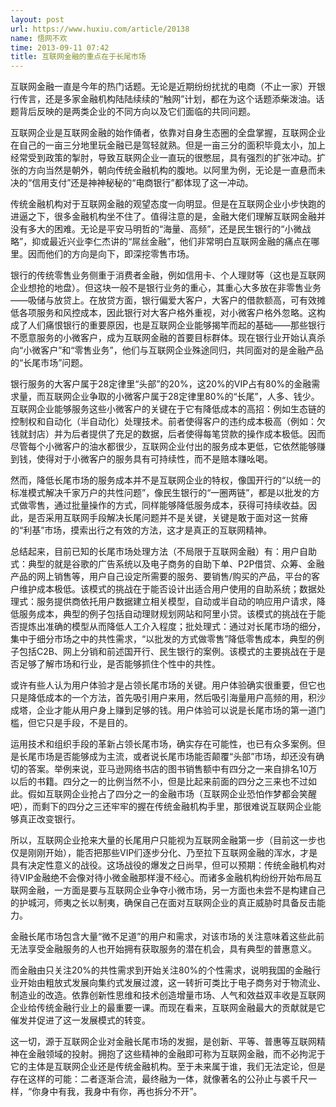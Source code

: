 ```yaml
---
layout: post
url: https://www.huxiu.com/article/20138
name: 悟网不欢
time: 2013-09-11 07:42
title: 互联网金融的重点在于长尾市场
---
```

互联网金融一直是今年的热门话题。无论是近期纷纷扰扰的电商（不止一家）开银行传言，还是多家金融机构陆陆续续的“触网”计划，都在为这个话题添柴泼油。话题背后反映的是两类企业的不同方向以及它们面临的共同问题。

互联网企业是互联网金融的始作俑者，依靠对自身生态圈的全盘掌握，互联网企业在自己的一亩三分地里玩金融已是驾轻就熟。但是一亩三分的面积毕竟太小，加上经常受到政策的掣肘，导致互联网企业一直玩的很憋屈，具有强烈的扩张冲动。扩张的方向当然是朝外，朝向传统金融机构的腹地。以阿里为例，无论是一直悬而未决的“信用支付”还是神神秘秘的“电商银行”都体现了这一冲动。

传统金融机构对于互联网金融的观望态度一向明显。但是在互联网企业小步快跑的进逼之下，很多金融机构坐不住了。值得注意的是，金融大佬们理解互联网金融并没有多大的困难。无论是平安马明哲的“海量、高频”，还是民生银行的“小微战略”，抑或最近兴业李仁杰讲的“屌丝金融”，他们非常明白互联网金融的痛点在哪里。因而他们的方向是向下，即深挖零售市场。

银行的传统零售业务侧重于消费者金融，例如信用卡、个人理财等（这也是互联网企业想抢的地盘）。但这块一般不是银行业务的重心，其重心大多放在非零售业务——吸储与放贷上。在放贷方面，银行偏爱大客户，大客户的借款额高，可有效摊低各项服务和风控成本，因此银行对大客户格外重视，对小微客户格外忽略。这构成了人们痛恨银行的重要原因，也是互联网企业能够揭竿而起的基础——那些银行不愿意服务的小微客户，成为互联网金融的首要目标群体。现在银行业开始认真杀向“小微客户”和“零售业务”，他们与互联网企业殊途同归，共同面对的是金融产品的“长尾市场”问题。

银行服务的大客户属于28定律里“头部”的20%，这20%的VIP占有80%的金融需求量，而互联网企业争取的小微客户属于28定律里80%的“长尾”，人多、钱少。互联网企业能够服务这些小微客户的关键在于它有降低成本的高招：例如生态链的控制权和自动化（半自动化）处理技术。前者使得客户的违约成本极高（例如：欠钱就封店）并为后者提供了充足的数据，后者使得每笔贷款的操作成本极低。因而尽管每个小微客户的油水都很少，互联网企业付出的服务成本更低，它依然能够赚到钱，使得对于小微客户的服务具有可持续性，而不是赔本赚吆喝。

然而，降低长尾市场的服务成本并不是互联网企业的特权，像国开行的“以统一的标准模式解决千家万户的共性问题”，像民生银行的“一圈两链”，都是以批发的方式做零售，通过批量操作的方式，同样能够降低服务成本，获得可持续收益。因此，是否采用互联网手段解决长尾问题并不是关键，关键是敢于面对这一贫瘠的“利基”市场，摸索出行之有效的方法，这才是真正的互联网精神。

总结起来，目前已知的长尾市场处理方法（不局限于互联网金融）有：用户自助式：典型的就是谷歌的广告系统以及电子商务的自助下单、P2P借贷、众筹、金融产品的网上销售等，用户自己设定所需要的服务、要销售/购买的产品，平台的客户维护成本极低。该模式的挑战在于能否设计出适合用户使用的自助系统；数据处理式：服务提供商依托用户数据建立相关模型，自动或半自动的响应用户请求，降低服务成本，典型的例子包括自动理财规划网站和阿里小贷。该模式的挑战在于能否提炼出准确的模型从而降低人工介入程度；批处理式：通过对长尾市场的细分，集中于细分市场之中的共性需求，“以批发的方式做零售”降低零售成本，典型的例子包括C2B、网上分销和前述国开行、民生银行的案例。该模式的主要挑战在于是否足够了解市场和行业，是否能够抓住个性中的共性。

或许有些人认为用户体验才是占领长尾市场的关键。用户体验确实很重要，但它也只是降低成本的一个方法，首先吸引用户来用，然后吸引海量用户高频的用，积沙成塔，企业才能从用户身上赚到足够的钱。用户体验可以说是长尾市场的第一道门槛，但它只是手段，不是目的。

运用技术和组织手段的革新占领长尾市场，确实存在可能性，也已有众多案例。但是长尾市场是否能够成为主流，或者说长尾市场能否颠覆“头部”市场，却还没有确切的答案。举例来说，亚马逊网络书店的图书销售额中有四分之一来自排名10万以后的书籍。四分之一的比例当然不小，但是比起来前面的四分之三来也不过如此。假如互联网企业抢占了四分之一的金融市场（互联网企业恐怕作梦都会笑醒吧），而剩下的四分之三还牢牢的握在传统金融机构手里，那很难说互联网企业能够真正改变银行。

所以，互联网企业抢来大量的长尾用户只能视为互联网金融第一步（目前这一步也仅是刚刚开始），能否把那些VIP们逐步分化、乃至拉下互联网金融的浑水，才是具有决定性意义的战役。这场战役的爆发之日尚早，但可以预期：传统金融机构对待VIP金融绝不会像对待小微金融那样漫不经心。而诸多金融机构纷纷开始布局互联网金融，一方面是要与互联网企业争夺小微市场，另一方面也未尝不是构建自己的护城河，师夷之长以制夷，确保自己在面对互联网企业的真正威胁时具备反击能力。

金融长尾市场包含大量“微不足道”的用户和需求，对该市场的关注意味着这些此前无法享受金融服务的人也开始拥有获取服务的潜在机会，具有典型的普惠意义。

而金融由只关注20%的共性需求到开始关注80%的个性需求，说明我国的金融行业开始由粗放式发展向集约式发展过渡，这一转折可类比于电子商务对于物流业、制造业的改造。依靠创新性思维和技术创造增量市场、人气和效益双丰收是互联网企业给传统金融行业上的最重要一课。而现在看来，互联网金融最大的贡献就是它催发并促进了这一发展模式的转变。

这一切，源于互联网企业对金融长尾市场的发掘，是创新、平等、普惠等互联网精神在金融领域的投射。拥抱了这些精神的金融即可称为互联网金融，而不必拘泥于它的主体是互联网企业还是传统金融机构。至于未来属于谁，我们无法定论，但是存在这样的可能：二者逐渐合流，最终融为一体，就像著名的公孙止与裘千尺一样，“你身中有我，我身中有你，再也拆分不开”。

